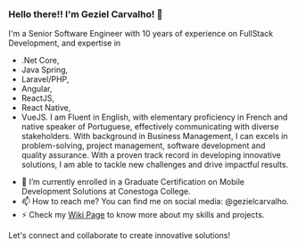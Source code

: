 ### Hello there!! I'm Geziel Carvalho! 👋

I'm a Senior Software Engineer with 10 years of experience on FullStack Development, and expertise in 
* .Net Core,
* Java Spring,
* Laravel/PHP,
* Angular,
* ReactJS,
* React Native,
* VueJS.
I am Fluent in English, with elementary proficiency in French and native speaker of Portuguese, effectively communicating with diverse stakeholders. With background in Business Management, I can excels in problem-solving, project management, software development and quality assurance. With a proven track record in developing innovative solutions, I am able to tackle new challenges and drive impactful results.

- 🔭 I’m currently enrolled in a Graduate Certification on Mobile Development Solutions at Conestoga College.
- 📫 How to reach me? You can find me on social media: @gezielcarvalho.
- ⚡ Check my [Wiki Page](https://github.com/gezielcarvalho/portfolio/wiki) to know more about my skills and projects.

Let's connect and collaborate to create innovative solutions!
